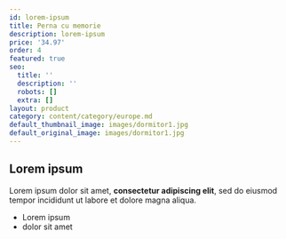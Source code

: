 ```yaml
---
id: lorem-ipsum
title: Perna cu memorie
description: lorem-ipsum
price: '34.97'
order: 4
featured: true
seo:
  title: ''
  description: ''
  robots: []
  extra: []
layout: product
category: content/category/europe.md
default_thumbnail_image: images/dormitor1.jpg
default_original_image: images/dormitor1.jpg
---
```

## Lorem ipsum

Lorem ipsum dolor sit amet, **consectetur adipiscing elit**, sed do eiusmod tempor incididunt ut labore et dolore magna aliqua.

- Lorem ipsum
- dolor sit amet